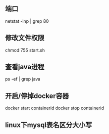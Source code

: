 ## 端口
netstat -lnp | grep 80
## 修改文件权限
chmod 755 start.sh            
## 查看java进程
ps -ef | grep java

## 开启/停掉docker容器
docker start containerid 
docker stop containerid

## linux下mysql表名区分大小写
